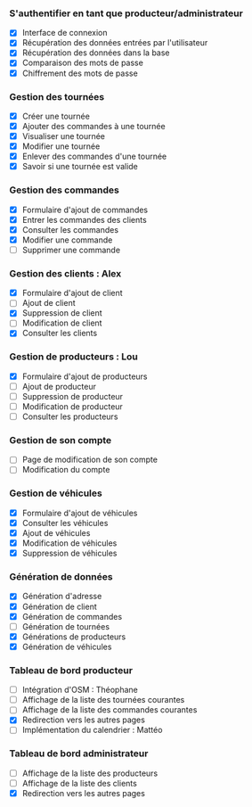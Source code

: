 ### S'authentifier en tant que producteur/administrateur
- [x] Interface de connexion
- [x] Récupération des données entrées par l'utilisateur
- [x] Récupération des données dans la base
- [x] Comparaison des mots de passe
- [x] Chiffrement des mots de passe

### Gestion des tournées
- [x] Créer une tournée
- [x] Ajouter des commandes à une tournée
- [x] Visualiser une tournée
- [x] Modifier une tournée
- [x] Enlever des commandes d'une tournée
- [x] Savoir si une tournée est valide

### Gestion des commandes
- [x] Formulaire d'ajout de commandes
- [x] Entrer les commandes des clients
- [x] Consulter les commandes
- [x] Modifier une commande
- [ ] Supprimer une commande

### Gestion des clients : Alex
- [x] Formulaire d'ajout de client
- [ ] Ajout de client
- [x] Suppression de client
- [ ] Modification de client
- [x] Consulter les clients

### Gestion de producteurs : Lou
- [x] Formulaire d'ajout de producteurs
- [ ] Ajout de producteur
- [ ] Suppression de producteur
- [ ] Modification de producteur
- [ ] Consulter les producteurs

### Gestion de son compte
- [ ] Page de modification de son compte
- [ ] Modification du compte

### Gestion de véhicules
- [x] Formulaire d'ajout de véhicules
- [x] Consulter les véhicules
- [x] Ajout de véhicules
- [x] Modification de véhicules
- [x] Suppression de véhicules

### Génération de données
- [x] Génération d'adresse
- [x] Génération de client
- [x] Génération de commandes
- [ ] Génération de tournées
- [x] Générations de producteurs
- [x] Génération de véhicules 

### Tableau de bord producteur
- [ ] Intégration d'OSM : Théophane
- [ ] Affichage de la liste des tournées courantes
- [ ] Affichage de la liste des commandes courantes
- [x] Redirection vers les autres pages
- [ ] Implémentation du calendrier : Mattéo

### Tableau de bord administrateur
- [ ] Affichage de la liste des producteurs
- [ ] Affichage de la liste des clients
- [x] Redirection vers les autres pages
